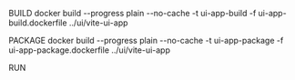 
BUILD
docker build --progress plain --no-cache -t ui-app-build -f ui-app-build.dockerfile ../ui/vite-ui-app

PACKAGE
docker build --progress plain --no-cache -t ui-app-package -f ui-app-package.dockerfile ../ui/vite-ui-app

RUN
